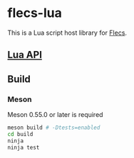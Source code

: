 # flecs-lua

This is a Lua script host library for [Flecs](https://github.com/SanderMertens/flecs).

## [Lua API](ecs.lua)

## Build

### Meson

Meson 0.55.0 or later is required

```bash
meson build # -Dtests=enabled
cd build
ninja
ninja test
```
